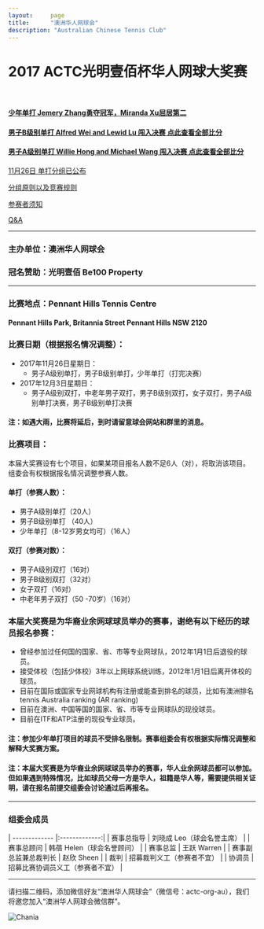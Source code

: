 ```yaml
---
layout:     page
title:      "澳洲华人网球会"
description: "Australian Chinese Tennis Club"
---
```

# 2017 ACTC光明壹佰杯华人网球大奖赛
<br>

#### <a role="button" class="btn btn-link" href="{{ site.baseurl }}/2017/draw/single_j/">少年单打 Jemery Zhang勇夺冠军，Miranda Xu屈居第二</a>
#### <a role="button" class="btn btn-link" href="{{ site.baseurl }}/2017/draw/single_b/">男子B级别单打 Alfred Wei and Lewid Lu 闯入决赛 点此查看全部比分</a>
#### <a role="button" class="btn btn-link" href="{{ site.baseurl }}/2017/draw/single_a/">男子A级别单打 Willie Hong and Michael Wang 闯入决赛 点此查看全部比分</a>

<a role="button" class="btn btn-danger btn-block " href="{{ site.baseurl }}/2017/1126/">11月26日 单打分组已公布</a>


<a role="button" class="btn btn-warning btn-block " href="{{ site.baseurl }}/2017/competition_rules/">分组原则以及竞赛规则</a>

<a role="button" class="btn btn-info btn-block" href="{{ site.baseurl }}/2017/rules/">参赛者须知</a>

<a role="button" class="btn btn-success btn-block " href="{{ site.baseurl }}/2017/qa/">Q&A</a>

___

### 主办单位：澳洲华人网球会
### 冠名赞助：光明壹佰 Be100 Property
___
### 比赛地点：Pennant Hills Tennis Centre
#### Pennant Hills Park, Britannia Street Pennant Hills NSW 2120

### 比赛日期（根据报名情况调整）：
* 2017年11月26日星期日：
  * 男子A级别单打，男子B级别单打，少年单打（打完决赛）
* 2017年12月3日星期日：
  * 男子A级别双打，中老年男子双打，男子B级别双打，女子双打，男子A级别单打决赛，男子B级别单打决赛

#### 注：如遇大雨，比赛将延后，到时请留意球会网站和群里的消息。

### 比赛项目：
本届大奖赛设有七个项目，如果某项目报名人数不足6人（对），将取消该项目。组委会有权根据报名情况调整参赛人数。

#### 单打（参赛人数）：
* 男子A级别单打（20人）  
* 男子B级别单打 （40人）
* 少年单打（8-12岁男女均可）（16人）

#### 双打（参赛对数）：
* 男子A级别双打（16对）  
* 男子B级别双打（32对）
* 女子双打（16对）
* 中老年男子双打（50 -70岁）（16对）

### 本届大奖赛是为华裔业余网球球员举办的赛事，谢绝有以下经历的球员报名参赛：
* 曾经参加过任何国的国家、省、市等专业网球队，2012年1月1日后退役的球员。
* 接受体校（包括少体校）3年以上网球系统训练，2012年1月1日后离开体校的球员。
* 目前在国际或国家专业网球机构有注册或能查到排名的球员，比如有澳洲排名 tennis Australia ranking (AR ranking)
* 目前在澳洲、中国等国的国家、省、市等专业网球队的现役球员。
* 目前在ITF和ATP注册的现役专业球员。  

#### 注：参加少年单打项目的球员不受排名限制。赛事组委会有权根据实际情况调整和解释大奖赛方案。
#### 注：本届大奖赛是为**华裔**业余网球球员举办的赛事，华人业余网球员都可以参加。但如果遇到特殊情况，比如球员父母一方是华人，祖籍是华人等，需要提供相关证明，请在报名前提交组委会讨论通过后再报名。
___

### 组委会成员

| ------------- |:-------------:|
| 赛事总指导      | 刘晓成 Leo（球会名誉主席） |
| 赛事总顾问      | 韩蓓 Helen（球会名誉顾问） |
| 赛事总监       | 王跃 Warren |
| 赛事副总监兼总裁判长  | 赵欣 Sheen  |
| 裁判 | 招募裁判义工（参赛者不宜） |
| 协调员 | 招募比赛协调员义工（参赛者不宜） |

<hr>
<p>请扫描二维码，添加微信好友“澳洲华人网球会”（微信号：actc-org-au），我们将邀您加入“澳洲华人网球会微信群”。</p>
<div class="row">
  <div class="col-xs-offset-1 col-xs-10 col-sm-offset-2 col-sm-8 col-md-offset-2 col-md-8 col-lg-offset-2 col-lg-8">
    <img class="img-responsive" src="https://c5.staticflickr.com/9/8179/28251007604_30faf539bc_z.jpg" alt="Chania" />
  </div>
</div>
